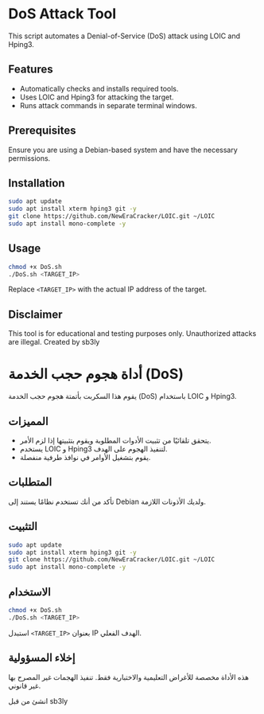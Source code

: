 # DoS Attack Tool

This script automates a Denial-of-Service (DoS) attack using LOIC and Hping3.

## Features
- Automatically checks and installs required tools.
- Uses LOIC and Hping3 for attacking the target.
- Runs attack commands in separate terminal windows.

## Prerequisites
Ensure you are using a Debian-based system and have the necessary permissions.

## Installation
```bash
sudo apt update
sudo apt install xterm hping3 git -y
git clone https://github.com/NewEraCracker/LOIC.git ~/LOIC
sudo apt install mono-complete -y
```

## Usage
```bash
chmod +x DoS.sh
./DoS.sh <TARGET_IP>
```

Replace `<TARGET_IP>` with the actual IP address of the target.

## Disclaimer
This tool is for educational and testing purposes only. Unauthorized attacks are illegal.
Created by sb3ly

# أداة هجوم حجب الخدمة (DoS)

يقوم هذا السكربت بأتمتة هجوم حجب الخدمة (DoS) باستخدام LOIC و Hping3.

## المميزات
- يتحقق تلقائيًا من تثبيت الأدوات المطلوبة ويقوم بتثبيتها إذا لزم الأمر.
- يستخدم LOIC و Hping3 لتنفيذ الهجوم على الهدف.
- يقوم بتشغيل الأوامر في نوافذ طرفية منفصلة.

## المتطلبات
تأكد من أنك تستخدم نظامًا يستند إلى Debian ولديك الأذونات اللازمة.

## التثبيت
```bash
sudo apt update
sudo apt install xterm hping3 git -y
git clone https://github.com/NewEraCracker/LOIC.git ~/LOIC
sudo apt install mono-complete -y
```

## الاستخدام
```bash
chmod +x DoS.sh
./DoS.sh <TARGET_IP>
```
استبدل `<TARGET_IP>` بعنوان IP الهدف الفعلي.

## إخلاء المسؤولية
هذه الأداة مخصصة للأغراض التعليمية والاختبارية فقط. تنفيذ الهجمات غير المصرح بها غير قانوني.

انشئ من قبل sb3ly


